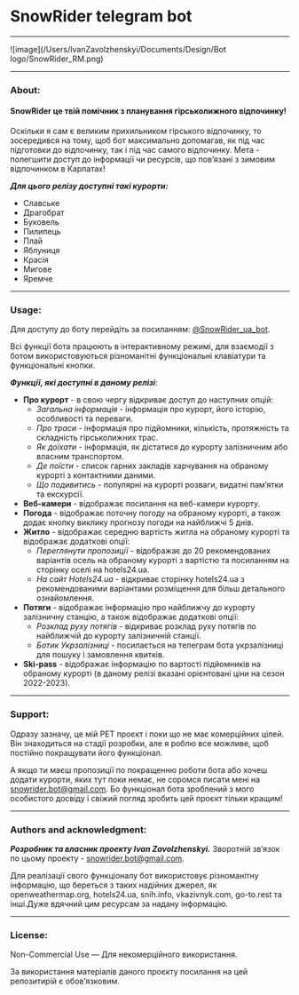 # SnowRider telegram bot
___
![image](/Users/IvanZavolzhenskyi/Documents/Design/Bot logo/SnowRider_RM.png)
___
### About:
#### SnowRider це твій помічник з планування гірськолижного відпочинку!

Оскільки я сам є великим прихильником гірського відпочинку, то зосередився на тому, щоб бот максимально допомагав, як під час підготовки до відпочинку, так і під час самого відпочинку. Мета - полегшити доступ до інформації чи ресурсів, що повʼязані з зимовим відпочинком в Карпатах!

***Для цього релізу доступні такі курорти:***
* Славське
* Драгобрат
* Буковель
* Пилипець
* Плай
* Яблуниця
* Красія
* Мигове
* Яремче
___
### Usage:
Для доступу до боту перейдіть за посиланням: [@SnowRider_ua_bot](tg://resolve?domain=@SnowRider_ua_bot).

Всі функції бота працюють в інтерактивному режимі, для взаємодії з ботом використовуються різноманітні функціональні клавіатури та функціональні кнопки.

***Функції, які доступні в даному релізі***:
* **Про курорт** - в свою чергу відкриває доступ до наступних опцій:
  * *Загальна інформація* - інформація про курорт, його історію, особливості та переваги.
  * *Про траси* - інформація про підйомники, кількість, протяжність та складність гірськолижних трас.
  * *Як доїхати* - інформація, як дістатися до курорту залізничним або власним транспортом.
  * *Де поїсти* - список гарних закладів харчування на обраному курорті з контактними даними.
  * *Що подивитись* - популярні на курорті розваги, видатні памʼятки та екскурсії.
* **Веб-камери** - відображає посилання на веб-камери курорту.
* **Погода** - відображає поточну погоду на обраному курорті, а також додає кнопку виклику прогнозу погоди на найближчі 5 днів.
* **Житло** - відображає середню вартість житла на обраному курорті та відображає додаткові опції:
    * *Переглянути пропозиції* - відображає до 20 рекомендованих варіантів осель на обраному курорті з вартістю та посиланням на сторінку оселі на hotels24.ua.
    * *На сайт Hotels24.ua* - відкриває сторінку hotels24.ua з рекомендованими варіантами розміщення для більш детального ознайомлення.
* **Потяги** - відображає інформацію про найближчу до курорту залізничну станцію, а також відображає додаткові опції:
  * *Розклад руху потягів* - відкриває розклад руху потягів по найближчій до курорту залізничній станції.
  * *Ботик Укрзалізниці* - посилається на телеграм бота укрзалізниці для пошуку і замовлення квитків.
* **Ski-pass** - відображає інформацію по вартості підйомників на обраному курорті (в даному релізі вказані орієнтовані ціни на сезон 2022-2023).


___
### Support:
Одразу зазначу, це мій PET проєкт і поки що не має комерційних цілей. Він знаходиться на стадії розробки, але я роблю все можливе, щоб постійно покращувати його функціонал.

А якщо ти маєш пропозиції по покращенню роботи бота або хочеш додати курорти, яких тут поки немає, не соромся писати мені на snowrider.bot@gmail.com. Бо функціонал бота зроблений з мого особистого досвіду і свіжий погляд зробить цей проєкт тільки кращим!

___
### Authors and acknowledgment:
***Розробник та власник проекту Ivan Zavolzhenskyi.***
Зворотній звʼязок по цьому проекту - snowrider.bot@gmail.com.

Для реалізації свого функціоналу бот використовує різноманітну інформацію, що береться з таких надійних джерел, як openweathermap.org, hotels24.ua, snih.info, vkazivnyk.com, go-to.rest та інші.Дуже вдячний цим ресурсам за надану інформацію.
___
### License:
Non-Commercial Use — Для некомерційного використання.

За використання матеріалів даного проєкту посилання на цей репозитирій є обовʼязковим.